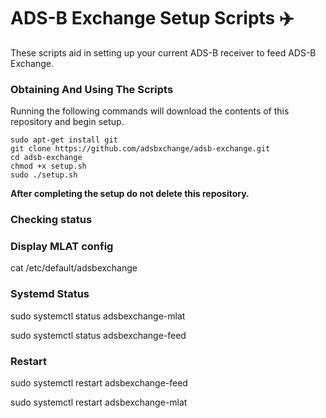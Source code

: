 # ADS-B Exchange Setup Scripts :airplane:

These scripts aid in setting up your current ADS-B receiver to feed ADS-B Exchange.

### Obtaining And Using The Scripts

Running the following commands will download the contents of this repository and begin setup.

    sudo apt-get install git
    git clone https://github.com/adsbxchange/adsb-exchange.git
    cd adsb-exchange
    chmod +x setup.sh
    sudo ./setup.sh
    
**After completing the setup do not delete this repository.**

### Checking status

### Display MLAT config

cat /etc/default/adsbexchange

### Systemd Status

sudo systemctl status adsbexchange-mlat

sudo systemctl status adsbexchange-feed

### Restart

sudo systemctl restart adsbexchange-feed

sudo systemctl restart adsbexchange-mlat

